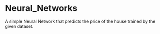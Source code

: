 # Neural_Networks
A simple Neural Network that predicts the price of the house trained by the given dataset.
